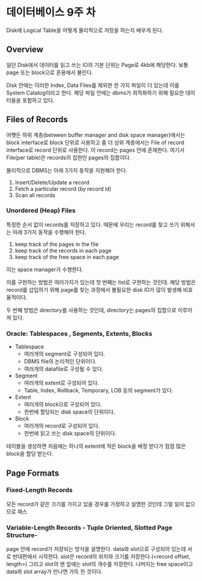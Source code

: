 # 데이터베이스 9주 차

Disk에 Logical Table을 어떻게 물리적으로 저장을 하는지 배우게 된다.

## Overview

일단 Disk에서 데이터를 읽고 쓰는 IO의 기본 단위는 Page로 4kb에 해당한다. 보통 page 또는 block으로 혼용에서 불린다.

Disk 안에는 이러한 Index, Data Files를 제외한 한 가지 파일이 더 있는데 이를 System Catalog이라고 한다. 해당 파일 안에는 dbms가 최적화하기 위해 필요한 데이터들을 포함하고 있다.

## Files of Records

어쨋든 하위 계층(between buffer manager and disk space manager)에서는 block interface로 block 단위로 사용하고 좀 더 상위 계층에서는 File of record interface로 record 단위로 사용한다. 이 record는 pages 안에 존재한다. 여기서 File(per table)은 records의 집한인 pages의 집합이다.

물리적으로 DBMS는 아래 3가지 동작을 지원해야 한다.

1. Insert/Delete/Update a record
2. Fetch a particular record (by record id)
3. Scan all records

### Unordered (Heap) Files

특정한 순서 없이 records를 저장하고 있다. 때문에 우리는 record를 찾고 쓰기 위해서는 아래 3가지 동작을 수행해야 한다.

1. keep track of the pages in the file
2. keep track of the records in each page
3. keep track of the free space in each page

이는 space manager가 수행한다.

이를 구현하는 방법은 여러가지가 있는데 첫 번째는 list로 구현하는 것인데. 해당 방법은 record를 삽입하기 위해 page를 찾는 과정에서 불필요한 disk IO가 많이 발생해 비효율적이다.

두 번째 방법은 directory를 사용하는 것인데, directory는 pages의 집합으로 이루어져 있다.

### Oracle: Tablespaces , Segments, Extents, Blocks

- Tablespace
  - 여러개의 segment로 구성되어 있다.
  - DBMS file의 논리적인 단위이다.
  - 여러개의 datafile로 구성될 수 있다.
- Segment
  - 여러개의 extent로 구성되어 있다.
  - Table, Index, Rollback, Temporary, LOB 등의 segment가 있다.
- Extent
  - 여러개의 block으로 구성되어 있다.
  - 한번에 할당되는 disk space의 단위이다.
- Block
  - 여러개의 record로 구성되어 있다.
  - 한번에 읽고 쓰는 disk space의 단위이다.

테이블을 생성하면 처음에는 하나의 extent에 적은 block을 배정 받다가 점점 많은 block을 할당 받는다.

## Page Formats

### Fixed-Length Records

모든 record가 같은 크기를 가지고 있을 경우를 가정하고 설명한 것인데 그럴 일이 없으므로 패스

### Variable-Length Records - Tuple Oriented, Slotted Page Structure-

page 안에 record가 저장되는 방식을 설명한다. data와 slot으로 구성되어 있는데 서로 반대편에서 시작한다. slot은 record의 위치와 크기를 저장한다.(<record offset, length>) 그리고 slot의 맨 앞에는 slot의 개수를 저장한다.
나머지는 free space이고 data와 slot array가 만나면 가득 찬 것이다.
